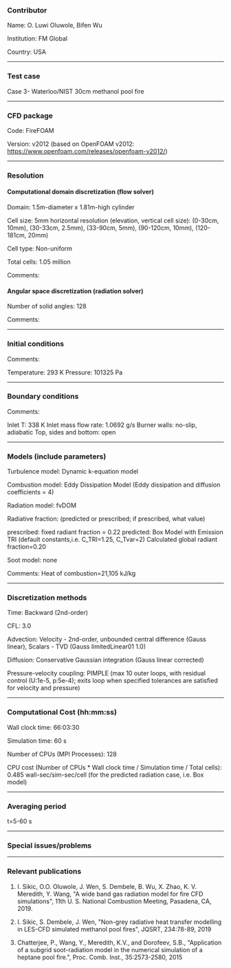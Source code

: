 
### Contributor
Name: O. Luwi Oluwole, Bifen Wu

Institution: FM Global

Country: USA

------------------

### Test case

Case 3- Waterloo/NIST 30cm methanol pool fire

------------------

### CFD package
Code: FireFOAM

Version: v2012 (based on OpenFOAM v2012: https://www.openfoam.com/releases/openfoam-v2012/)

------------------

### Resolution

#### Computational domain discretization (flow solver)
Domain: 1.5m-diameter x 1.81m-high cylinder

Cell size: 5mm horizontal resolution
(elevation, vertical cell size): (0-30cm, 10mm), (30-33cm, 2.5mm), (33-90cm, 5mm), (90-120cm, 10mm), (120-181cm, 20mm)


Cell type: Non-uniform

Total cells: 1.05 million

Comments:

#### Angular space discretization (radiation solver)
Number of solid angles: 128

Comments:

------------------

### Initial conditions
Comments:

Temperature: 293 K
Pressure: 101325 Pa

------------------

### Boundary conditions
Comments:

Inlet T: 338 K
Inlet mass flow rate: 1.0692 g/s
Burner walls: no-slip, adiabatic
Top, sides and bottom: open

------------------

### Models (include parameters)
Turbulence model: Dynamic k-equation model

Combustion model: Eddy Dissipation Model (Eddy dissipation and diffusion coefficients = 4)

Radiation model: fvDOM

Radiative fraction: (predicted or prescribed; if prescribed, what value)

prescribed: fixed radiant fraction = 0.22
predicted:  Box Model with Emission TRI (default constants,i.e. C_TRI=1.25, C_Tvar=2)
            Calculated global radiant fraction=0.20

Soot model: none

Comments: Heat of combustion=21,105 kJ/kg

------------------

### Discretization methods
Time: Backward (2nd-order)

CFL: 3.0

Advection: Velocity - 2nd-order, unbounded central difference (Gauss linear), Scalars - TVD (Gauss limitedLinear01 1.0)

Diffusion: Conservative Gaussian integration (Gauss linear corrected)

Pressure-velocity coupling: PIMPLE (max 10 outer loops, with residual control (U:1e-5, p:5e-4); exits loop when specified tolerances are satisfied for velocity and pressure)

------------------

### Computational Cost (hh:mm:ss)
Wall clock time: 66:03:30

Simulation time: 60 s

Number of CPUs (MPI Processes): 128

CPU cost (Number of CPUs * Wall clock time / Simulation time / Total cells): 0.485 wall-sec/sim-sec/cell (for the predicted radiation case, i.e. Box model)

------------------

### Averaging period

t=5-60 s

------------------

### Special issues/problems

------------------

### Relevant publications
1. I. Sikic, O.O. Oluwole, J. Wen, S. Dembele, B. Wu, X. Zhao, K. V. Meredith, Y. Wang, "A wide band gas radiation model for fire CFD simulations", 11th U. S. National Combustion Meeting, Pasadena, CA, 2019.

2. I. Sikic, S. Dembele, J. Wen, "Non-grey radiative heat transfer modelling in LES-CFD simulated methanol pool fires", JQSRT, 234:78-89, 2019

3. Chatterjee, P., Wang, Y., Meredith, K.V., and Dorofeev, S.B., "Application of a subgrid soot-radiation model in the numerical simulation of a heptane pool fire.", Proc. Comb. Inst., 35:2573-2580, 2015

